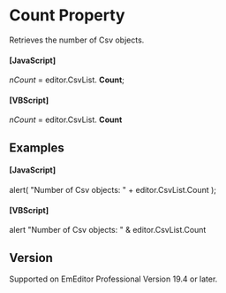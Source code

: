 # Count Property

Retrieves the number of Csv objects.

#### \[JavaScript\]

_nCount_ = editor.CsvList. **Count**;

#### \[VBScript\]

_nCount_ = editor.CsvList. **Count**

## Examples

#### \[JavaScript\]

alert( "Number of Csv objects: " + editor.CsvList.Count );

#### \[VBScript\]

alert "Number of Csv objects: " & editor.CsvList.Count

## Version

Supported on EmEditor Professional Version 19.4 or later.